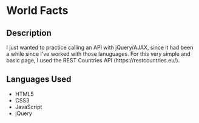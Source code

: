 <h1> World Facts </h1>
<h2> Description </h2>
<p> I just wanted to practice calling an API with jQuery/AJAX, since it had been a while since I've worked with those lanuguages. For this very simple and basic page, I used the REST Countries API (https://restcountries.eu/). </p>

<h2> Languages Used </h2>
<ul>
<li> HTML5 </li>
<li> CSS3 </li>
<li> JavaScript </li>
<li> jQuery </li>
</ul>


